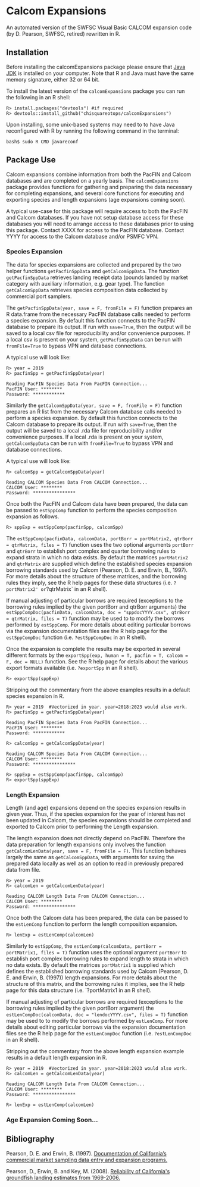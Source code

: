 
<!-- README.md is generated from README.Rmd. Please edit that file -->

# Calcom Expansions

<!-- badges: start -->
<!-- badges: end -->

An automated version of the SWFSC Visual Basic CALCOM expansion code
(by D. Pearson, SWFSC, retired) rewritten in R.

## Installation

Before installing the calcomExpansions package please ensure that [Java
JDK](https://www.oracle.com/java/technologies/downloads/) is installed
on your computer. Note that R and Java must have the same memory
signature, either 32 or 64 bit.
<!-- and Java JDK are installed on your computer. Please visit http://www.java.com for 
information on installing Java on your particular system.
-->

To install the latest version of the `calcomExpansions` package you can
run the following in an R shell:

    R> install.packages("devtools") #if required
    R> devtools::install_github("chisquareotops/calcomExpansions")

Upon installing, some unix-based systems may need to to have Java
reconfigured with R by running the following command in the terminal:

    bash$ sudo R CMD javareconf

<!--
upon installing RJDBC you may need to run "R CMD javareconf" command in the 
#terminal as root to add Java support to R.
&#10;Additionally, two JDBC drivers are required for access to the CALCOM and Pacfin Databases.
These drivers need to be in the current working directory of R when running this expansion code.
The getDrivers() function can/should be run from the current working directory of R before running the expansion code.
-->

## Package Use

Calcom expansions combine information from both the PacFIN and Calcom
databases and are completed on a yearly basis. The `calcomExpansions`
package provides functions for gathering and preparing the data
necessary for completing expansions, and several core functions for
executing and exporting species and length expansions (age expansions
coming soon).

A typical use-case for this package will require access to both the
PacFIN and Calcom databases. If you have not setup database access for
these databases you will need to arrange access to these databases prior
to using this package. Contact XXXX for access to the PacFIN database.
Contact YYYY for access to the Calcom database and/or PSMFC VPN.

### Species Expansion

The data for species expansions are collected and prepared by the two
helper functions `getPacfinSppData` and `getCalcomSppData`. The function
`getPacfinSppData` retrieves landing receipt data (pounds landed by
market category with auxiliary information, e.g. gear type). The function
`getCalcomSppData` retrieves species composition data collected by
commercial port samplers.

The `getPacfinSppData(year, save = F, fromFile = F)` function prepares
an R data.frame from the necessary PacFIN database calls needed to
perform a species expansion. By default this function connects to the
PacFIN database to prepare its output. If run with `save=True`, then the
output will be saved to a local csv file for reproducibility and/or
convenience purposes. If a local csv is present on your system,
`getPacfinSppData` can be run with `fromFile=True` to bypass VPN and
database connections.

A typical use will look like:

    R> year = 2019  
    R> pacfinSpp = getPacfinSppData(year)

    Reading PacFIN Species Data From PacFIN Connection...
    PacFIN User: ********
    Password: ************

Similarly the `getCalcomSppData(year, save = F, fromFile = F)` function
prepares an R list from the necessary Calcom database calls needed to
perform a species expansion. By default this function connects to the
Calcom database to prepare its output. If run with `save=True`, then the
output will be saved to a local .rda file for reproducibility and/or
convenience purposes. If a local .rda is present on your system,
`getCalcomSppData` can be run with `fromFile=True` to bypass VPN and
database connections.

A typical use will look like:

    R> calcomSpp = getCalcomSppData(year)

    Reading CALCOM Species Data From CALCOM Connection...
    CALCOM User: ********
    Password: ****************

Once both the PacFIN and Calcom data have been prepared, the data can be
passed to `estSppComp` function to perform the species composition
expansion as follows.

    R> sppExp = estSppComp(pacfinSpp, calcomSpp)

The
`estSppComp(pacfinData, calcomData, portBorr = portMatrix2, qtrBorr = qtrMatrix, files = T)`
function uses the two optional arguments `portBorr` and `qtrBorr` to
establish port complex and quarter borrowing rules to expand strata in
which no data exists. By default the matrices `portMatrix2` and
`qtrMatrix` are supplied which define the established species expansion
borrowing standards used by Calcom (Pearson, D. E. and Erwin, B., 1997).
For more details about the structure of these matrices, and the
borrowing rules they imply, see the R help pages for these data
structures (i.e. `?portMatrix2' or`?qtrMatrix\` in an R shell).

If manual adjusting of particular borrows are required (exceptions to
the borrowing rules implied by the given portBorr and qtrBorr arguments)
the
`estSppCompDoc(pacfinData, calcomData, doc = "sppdocYYYY.csv", qtrBorr = qtrMatrix, files = T)`
function may be used to to modify the borrows performed by `estSppComp`.
For more details about editing particular borrows via the expansion
documentation files see the R help page for the `estSppCompDoc` function
(i.e. `?estSppCompDoc` in an R shell).

Once the expansion is complete the results may be exported in several
different formats by the
`exportSpp(exp, human = T, pacfin = T, calcom = F, doc = NULL)`
function. See the R help page for details about the various export
formats available (i.e. `?exportSpp` in an R shell).

    R> exportSpp(sppExp)

Stripping out the commentary from the above examples results in a
default species expansion in R.

    R> year = 2019  #Vectorized in year. year=2018:2023 would also work. 
    R> pacfinSpp = getPacfinSppData(year)

    Reading PacFIN Species Data From PacFIN Connection...
    PacFIN User: ********
    Password: ************

    R> calcomSpp = getCalcomSppData(year)

    Reading CALCOM Species Data From CALCOM Connection...
    CALCOM User: ********
    Password: ****************

    R> sppExp = estSppComp(pacfinSpp, calcomSpp)
    R> exportSpp(sppExp)

### Length Expansion

Length (and age) expansions depend on the species expansion results in
given year. Thus, if the species expansion for the year of interest has
not been updated in Calcom, the species expansions should be completed
and exported to Calcom prior to performing the Length expansion.

The length expansion does not directly depend on PacFIN. Therefore the
data preparation for length expansions only involves the function
`getCalcomLenData(year, save = F, fromFile = F)`. This function behaves
largely the same as `getCalcomSppData`, with arguments for saving the
prepared data locally as well as an option to read in previously
prepared data from file.

    R> year = 2019 
    R> calcomLen = getCalcomLenData(year)

    Reading CALCOM Length Data From CALCOM Connection...
    CALCOM User: ********
    Password: ****************

Once both the Calcom data has been prepared, the data can be passed to
the `estLenComp` function to perform the length composition expansion.

    R> lenExp = estLenComp(calcomLen)

Similarly to `estSppComp`, the
`estLenComp(calcomData, portBorr = portMatrix1, files = T)` function
uses the optional argument `portBorr` to establish port complex
borrowing rules to expand length to strata in which no data exists. By
default the matrices `portMatrix1` is supplied which defines the
established borrowing standards used by Calcom (Pearson, D. E. and
Erwin, B. (1997)) length expansions. For more details about the
structure of this matrix, and the borrowing rules it implies, see the
R help page for this data structure (i.e. \`?portMatrix1 in an R shell).

If manual adjusting of particular borrows are required (exceptions to
the borrowing rules implied by the given portBorr argument) the
`estLenCompDoc(calcomData, doc = "lendocYYYY.csv", files = T)` function
may be used to to modify the borrows performed by `estLenComp`. For more
details about editing particular borrows via the expansion documentation
files see the R help page for the `estLenCompDoc` function
(i.e. `?estLenCompDoc` in an R shell).

Stripping out the commentary from the above length expansion example
results in a default length expansion in R.

    R> year = 2019  #Vectorized in year. year=2018:2023 would also work. 
    R> calcomLen = getCalcomLenData(year)

    Reading CALCOM Length Data From CALCOM Connection...
    CALCOM User: ********
    Password: ****************

    R> lenExp = estLenComp(calcomLen)

### Age Expansion Coming Soon…

<!-- Age Expansion -->

## Bibliography

Pearson, D. E. and Erwin, B. (1997). [Documentation of California’s
commercial market sampling data entry and expansion programs.](https://repository.library.noaa.gov/view/noaa/4734)

Pearson, D., Erwin, B. and Key, M. (2008). [Reliability of California's
groundfish landing estimates from 1969-2006.](https://repository.library.noaa.gov/view/noaa/3616)
